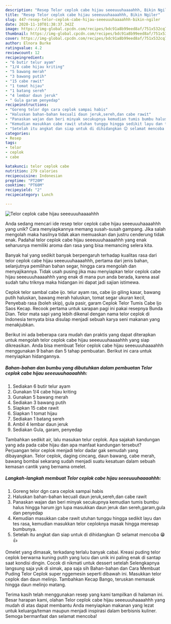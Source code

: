 ```yaml
---
description: "Resep Telor ceplok cabe hijau seeeuuuhaaaahhh, Bikin Ngiler"
title: "Resep Telor ceplok cabe hijau seeeuuuhaaaahhh, Bikin Ngiler"
slug: 447-resep-telor-ceplok-cabe-hijau-seeeuuuhaaaahhh-bikin-ngiler
date: 2020-11-10T01:38:37.342Z
image: https://img-global.cpcdn.com/recipes/bdc91a8b99eed8af/751x532cq70/telor-ceplok-cabe-hijau-seeeuuuhaaaahhh-foto-resep-utama.jpg
thumbnail: https://img-global.cpcdn.com/recipes/bdc91a8b99eed8af/751x532cq70/telor-ceplok-cabe-hijau-seeeuuuhaaaahhh-foto-resep-utama.jpg
cover: https://img-global.cpcdn.com/recipes/bdc91a8b99eed8af/751x532cq70/telor-ceplok-cabe-hijau-seeeuuuhaaaahhh-foto-resep-utama.jpg
author: Elnora Burke
ratingvalue: 4.2
reviewcount: 12
recipeingredient:
- "6 butir telur ayam"
- "1/4 cabe hijau kriting"
- "5 bawang merah"
- "3 bawang putih"
- "15 cabe rawit"
- "1 tomat hijau"
- "1 batang sereh"
- "4 lembar daun jeruk"
- " Gula garam penyedap"
recipeinstructions:
- "Goreng telor dgn cara ceplok sampai habis"
- "Haluskan bahan-bahan kecuali daun jeruk,sereh,dan cabe rawit"
- "Panaskan wajan dan beri minyak secukupnya kemudian tumis bumbu halus hingga harum jgn lupa masukkan daun jeruk dan sereh,garam,gula dan penyedap"
- "Kemudian masukkan cabe rawit utuhan tunggu hingga sedikit layu dan tes rasa, kemudian masukkan telor ceploknya masak hingga meresap bumbunya."
- "Setelah itu angkat dan siap untuk di dihidangkan 😊 selamat mencoba 😁👍"
categories:
- Resep
tags:
- telor
- ceplok
- cabe

katakunci: telor ceplok cabe 
nutrition: 279 calories
recipecuisine: Indonesian
preptime: "PT20M"
cooktime: "PT60M"
recipeyield: "2"
recipecategory: Lunch

---
```



![Telor ceplok cabe hijau seeeuuuhaaaahhh](https://img-global.cpcdn.com/recipes/bdc91a8b99eed8af/751x532cq70/telor-ceplok-cabe-hijau-seeeuuuhaaaahhh-foto-resep-utama.jpg)

Anda sedang mencari ide resep telor ceplok cabe hijau seeeuuuhaaaahhh yang unik? Cara menyiapkannya memang susah-susah gampang. Jika salah mengolah maka hasilnya tidak akan memuaskan dan justru cenderung tidak enak. Padahal telor ceplok cabe hijau seeeuuuhaaaahhh yang enak seharusnya memiliki aroma dan rasa yang bisa memancing selera kita.

Banyak hal yang sedikit banyak berpengaruh terhadap kualitas rasa dari telor ceplok cabe hijau seeeuuuhaaaahhh, pertama dari jenis bahan, selanjutnya pemilihan bahan segar, hingga cara mengolah dan menyajikannya. Tidak usah pusing jika mau menyiapkan telor ceplok cabe hijau seeeuuuhaaaahhh yang enak di mana pun anda berada, karena asal sudah tahu triknya maka hidangan ini dapat jadi sajian istimewa.

Ceplok telor sambal cabe ijo. telur ayam ras, cabe ijo giling kasar, bawang putih haluskan, bawang merah haluskan, tomat segar ukuran kecil, Penyebab rasa (boleh skip), gula pasir, garam Ceplok Telor Tumis Cabe Ijo Saos Kecap. Recook pertama untuk sarapan pagi ini pakai resepnya Bunda Dian. Telor mata sapi yang lebih dikenal dengan nama telor ceplok di Indonesia ternyata bisa disulap menjadi sebuah karya seni makanan yang menakjubkan.


Berikut ini ada beberapa cara mudah dan praktis yang dapat diterapkan untuk mengolah telor ceplok cabe hijau seeeuuuhaaaahhh yang siap dikreasikan. Anda bisa membuat Telor ceplok cabe hijau seeeuuuhaaaahhh menggunakan 9 bahan dan 5 tahap pembuatan. Berikut ini cara untuk menyiapkan hidangannya.

<!--inarticleads1-->

##### Bahan-bahan dan bumbu yang dibutuhkan dalam pembuatan Telor ceplok cabe hijau seeeuuuhaaaahhh:

1. Sediakan 6 butir telur ayam
1. Gunakan 1/4 cabe hijau kriting
1. Gunakan 5 bawang merah
1. Sediakan 3 bawang putih
1. Siapkan 15 cabe rawit
1. Siapkan 1 tomat hijau
1. Sediakan 1 batang sereh
1. Ambil 4 lembar daun jeruk
1. Sediakan  Gula, garam, penyedap


Tambahkan sedikit air, lalu masukan telur ceplok. Apa sajakah kandungan yang ada pada cabe hijau dan apa manfaat kandungan tersebut? Perjuangan telor ceplok menjadi telor dadar gak semudah yang dibayangkan. Telor ceplok, daging cincang, daun bawang, cabe merah, bawang bombai sekarang sudah menjadi suatu kesatuan dalam sebuah kemasan cantik yang bernama omelet. 

<!--inarticleads2-->

##### Langkah-langkah membuat Telor ceplok cabe hijau seeeuuuhaaaahhh:

1. Goreng telor dgn cara ceplok sampai habis
1. Haluskan bahan-bahan kecuali daun jeruk,sereh,dan cabe rawit
1. Panaskan wajan dan beri minyak secukupnya kemudian tumis bumbu halus hingga harum jgn lupa masukkan daun jeruk dan sereh,garam,gula dan penyedap
1. Kemudian masukkan cabe rawit utuhan tunggu hingga sedikit layu dan tes rasa, kemudian masukkan telor ceploknya masak hingga meresap bumbunya.
1. Setelah itu angkat dan siap untuk di dihidangkan 😊 selamat mencoba 😁👍


Omelet yang dimasak, terkadang terlalu banyak cabai. Kreasi puding telor ceplok berwarna kuning putih yang lucu dan unik ini paling enak di santap saat kondisi dingin. Cocok di nikmati untuk dessert setelah Selengkapnya langsung saja yuk di simak, apa saja sih Bahan-bahan dan Cara Membuat Puding Telor Ceplok super nggemesin seperti dibawah ini. Masukkan telor ceplok dan daun melinjo. Tambahkan Kecap Bango, teruskan memasak hingga daun melinjo matang. 

Terima kasih telah menggunakan resep yang kami tampilkan di halaman ini. Besar harapan kami, olahan Telor ceplok cabe hijau seeeuuuhaaaahhh yang mudah di atas dapat membantu Anda menyiapkan makanan yang lezat untuk keluarga/teman maupun menjadi inspirasi dalam berbisnis kuliner. Semoga bermanfaat dan selamat mencoba!
